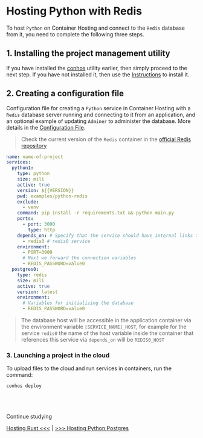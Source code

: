 # Hosting Python with Redis

To host `Python` on Container Hosting and connect to the `Redis` database from it, you need to complete the following three steps.

## 1. Installing the project management utility

If you have installed the [conhos](https://www.npmjs.com/package/conhos) utility earlier, then simply proceed to the next step. If you have not installed it, then use the [Instructions](./GettingStarted.md) to install it.

## 2. Creating a configuration file

Configuration file for creating a `Python` service in Container Hosting with a `Redis` database server running and connecting to it from an application, and an optional example of updating `Adminer` to administer the database. More details in the [Configuration File](./ConfigFile.md#example_configuration_file).

> Check the current version of the `Redis` container in the [official Redis repository](https://hub.docker.com/_/redis/tags)

```yml
name: name-of-project
services:
  python1:
    type: python
    size: mili
    active: true
    version: ${{VERSION}}
    pwd: examples/python-redis
    exclude:
      - venv
    command: pip install -r requirements.txt && python main.py
    ports:
      - port: 3000
        type: http
    depends_on: # Specify that the service should have internal links to
      - redis0 # redis0 service
    environment:
      - PORT=3000
      # Next we forward the connection variables
      - REDIS_PASSWORD=value0
  postgres0:
    type: redis
    size: mili
    active: true
    version: latest
    environment:
      # Variables for initializing the database
      - REDIS_PASSWORD=value0
```

> The database host will be accessible in the application container via the environment variable `[SERVICE_NAME]_HOST`, for example for the service `redis0` the name of the host variable inside the container that references this service via `depends_on` will be `REDIS0_HOST`

### 3. Launching a project in the cloud

To upload files to the cloud and run services in containers, run the command:

```sh
conhos deploy
```

<div style="margin-top: 4rem;"></div>

Continue studying

[Hosting Rust  <<<](./HostingRust.md) | [>>> Hosting Python Postgres](./HostingPythonPostgres.md)
